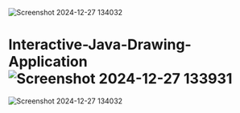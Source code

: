 ![Screenshot 2024-12-27 134032](https://github.com/user-attachments/assets/c8d00a5d-906b-4624-bff4-f4f999a0a90d)
# Interactive-Java-Drawing-Application![Screenshot 2024-12-27 133931](https://github.com/user-attachments/assets/e2db4fa0-4749-42a6-a060-e05109678b66)
![Screenshot 2024-12-27 134032](https://github.com/user-attachments/assets/c3434a44-820d-4f2b-95e9-a7206f40e3a5)
